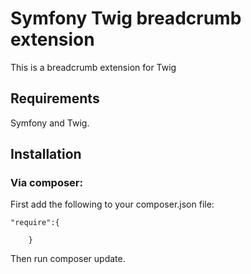 # Symfony Twig breadcrumb extension
This is a breadcrumb extension for Twig

## Requirements
Symfony and Twig.


## Installation

### Via composer:
First add the following to your composer.json file:

```
"require":{

    }
```

Then run composer update.

